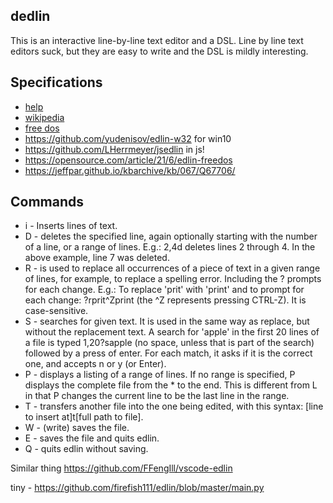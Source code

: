dedlin
------

This is an interactive line-by-line text editor and a DSL. Line by line text
editors suck, but they are easy to write and the DSL is mildly interesting.

## Specifications
- [help](https://www.computerhope.com/edlin.htm)
- [wikipedia](https://en.wikipedia.org/wiki/Edlin)
- [free dos](https://github.com/FDOS/edlin/blob/master/msgs-en.h)
- https://github.com/yudenisov/edlin-w32 for win10
- https://github.com/LHerrmeyer/jsedlin in js!
- https://opensource.com/article/21/6/edlin-freedos
- https://jeffpar.github.io/kbarchive/kb/067/Q67706/

## Commands
- i - Inserts lines of text.
- D - deletes the specified line, again optionally starting with the number of a line, or a range of lines. E.g.: 2,4d deletes lines 2 through 4. In the above example, line 7 was deleted.
- R - is used to replace all occurrences of a piece of text in a given range of lines, for example, to replace a spelling error. Including the ? prompts for each change. E.g.: To replace 'prit' with 'print' and to prompt for each change: ?rprit^Zprint (the ^Z represents pressing CTRL-Z). It is case-sensitive.
- S - searches for given text. It is used in the same way as replace, but without the replacement text. A search for 'apple' in the first 20 lines of a file is typed 1,20?sapple (no space, unless that is part of the search) followed by a press of enter. For each match, it asks if it is the correct one, and accepts n or y (or Enter).
- P - displays a listing of a range of lines. If no range is specified, P displays the complete file from the * to the end. This is different from L in that P changes the current line to be the last line in the range.
- T - transfers another file into the one being edited, with this syntax: \[line to insert at]t\[full path to file].
- W - (write) saves the file.
- E - saves the file and quits edlin.
- Q - quits edlin without saving.

Similar thing
https://github.com/FFengIll/vscode-edlin

tiny - https://github.com/firefish111/edlin/blob/master/main.py
